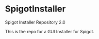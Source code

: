 # SpigotInstaller
Spigot Installer Repository 2.0

This is the repo for a GUI Installer for Spigot.
